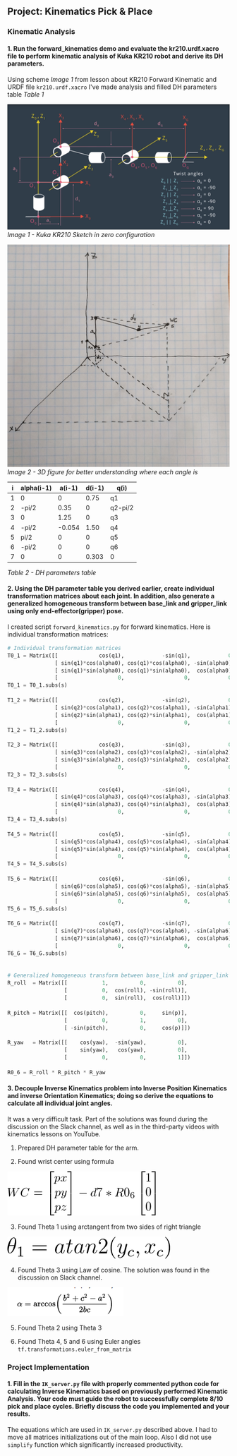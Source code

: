 ## Project: Kinematics Pick & Place

[//]: # (Image References)

[image1]: ./misc_images/kuka_schematic.png
[image2]: ./misc_images/wc.png
[image3]: ./misc_images/theta1.gif
[image4]: ./misc_images/3d_scheme.jpg
[image5]: ./misc_images/cosine_law.png


### Kinematic Analysis
#### 1. Run the forward_kinematics demo and evaluate the kr210.urdf.xacro file to perform kinematic analysis of Kuka KR210 robot and derive its DH parameters.

Using scheme *Image 1* from lesson about KR210 Forward Kinematic and URDF file `kr210.urdf.xacro` I've made analysis and filled DH parameters table *Table 1*

![alt text][image1]
*Image 1 - Kuka KR210 Sketch in zero configuration*

![alt text][image4]
*Image 2 - 3D figure for better understanding where each angle is*

 i | alpha(i-1) | a(i-1) | d(i-1) | q(i)
--- | --- | --- | --- | ---
1 | 0 | 0 | 0.75 | q1 
2 | -pi/2 | 0.35 | 0 | q2-pi/2
3 | 0 | 1.25 | 0 | q3 
4 |  -pi/2 | -0.054 | 1.50 | q4
5 | pi/2 | 0 | 0 | q5
6 | -pi/2 | 0 | 0 | q6
7 | 0 | 0 | 0.303 | 0

*Table 2 - DH parameters table*

#### 2. Using the DH parameter table you derived earlier, create individual transformation matrices about each joint. In addition, also generate a generalized homogeneous transform between base_link and gripper_link using only end-effector(gripper) pose.

I created script `forward_kinematics.py` for forward kinematics. Here is individual transformation matrices:

```python
# Individual transformation matrices
T0_1 = Matrix([[             cos(q1),            -sin(q1),            0,              a0],
               [ sin(q1)*cos(alpha0), cos(q1)*cos(alpha0), -sin(alpha0), -sin(alpha0)*d1],
               [ sin(q1)*sin(alpha0), cos(q1)*sin(alpha0),  cos(alpha0),  cos(alpha0)*d1],
               [                   0,                   0,            0,               1]])
T0_1 = T0_1.subs(s)

T1_2 = Matrix([[             cos(q2),            -sin(q2),            0,              a1],
               [ sin(q2)*cos(alpha1), cos(q2)*cos(alpha1), -sin(alpha1), -sin(alpha1)*d2],
               [ sin(q2)*sin(alpha1), cos(q2)*sin(alpha1),  cos(alpha1),  cos(alpha1)*d2],
               [                   0,                   0,            0,               1]])
T1_2 = T1_2.subs(s)

T2_3 = Matrix([[             cos(q3),            -sin(q3),            0,              a2],
               [ sin(q3)*cos(alpha2), cos(q3)*cos(alpha2), -sin(alpha2), -sin(alpha2)*d3],
               [ sin(q3)*sin(alpha2), cos(q3)*sin(alpha2),  cos(alpha2),  cos(alpha2)*d3],
               [                   0,                   0,            0,               1]])
T2_3 = T2_3.subs(s)

T3_4 = Matrix([[             cos(q4),            -sin(q4),            0,              a3],
               [ sin(q4)*cos(alpha3), cos(q4)*cos(alpha3), -sin(alpha3), -sin(alpha3)*d4],
               [ sin(q4)*sin(alpha3), cos(q4)*sin(alpha3),  cos(alpha3),  cos(alpha3)*d4],
               [                   0,                   0,            0,               1]])
T3_4 = T3_4.subs(s)

T4_5 = Matrix([[             cos(q5),            -sin(q5),            0,              a4],
               [ sin(q5)*cos(alpha4), cos(q5)*cos(alpha4), -sin(alpha4), -sin(alpha4)*d5],
               [ sin(q5)*sin(alpha4), cos(q5)*sin(alpha4),  cos(alpha4),  cos(alpha4)*d5],
               [                   0,                   0,            0,               1]])
T4_5 = T4_5.subs(s) 

T5_6 = Matrix([[             cos(q6),            -sin(q6),            0,              a5],
               [ sin(q6)*cos(alpha5), cos(q6)*cos(alpha5), -sin(alpha5), -sin(alpha5)*d6],
               [ sin(q6)*sin(alpha5), cos(q6)*sin(alpha5),  cos(alpha5),  cos(alpha5)*d6],
               [                   0,                   0,            0,               1]])
T5_6 = T5_6.subs(s) 

T6_G = Matrix([[             cos(q7),            -sin(q7),            0,              a6],
               [ sin(q7)*cos(alpha6), cos(q7)*cos(alpha6), -sin(alpha6), -sin(alpha6)*d7],
               [ sin(q7)*sin(alpha6), cos(q7)*sin(alpha6),  cos(alpha6),  cos(alpha6)*d7],
               [                   0,                   0,            0,               1]])
T6_G = T6_G.subs(s)


# Generalized homogeneous transform between base_link and gripper_link using only end-effector(gripper) pose.
R_roll  = Matrix([[           1,          0,          0],
                  [           0,  cos(roll), -sin(roll)],
                  [           0,  sin(roll),  cos(roll)]])

R_pitch = Matrix([[  cos(pitch),          0,     sin(p)],
                  [           0,          1,          0],
                  [ -sin(pitch),          0,     cos(p)]])

R_yaw   = Matrix([[    cos(yaw),  -sin(yaw),          0],
                  [    sin(yaw),   cos(yaw),          0],
                  [           0,          0,          1]])

R0_6 = R_roll * R_pitch * R_yaw
```

#### 3. Decouple Inverse Kinematics problem into Inverse Position Kinematics and inverse Orientation Kinematics; doing so derive the equations to calculate all individual joint angles.

It was a very difficult task. Part of the solutions was found during the discussion on the Slack channel, as well as in the third-party videos with kinematics lessons on YouTube.

1. Prepared DH parameter table for the arm.

2. Found wrist center using formula

![alt text][image2]

3. Found Theta 1 using arctangent from two sides of right triangle

![alt text][image3]

4. Found Theta 3 using Law of cosine. The solution was found in the discussion on Slack channel.

![alt text][image5]

5. Found Theta 2 using Theta 3

6. Found Theta 4, 5 and 6 using Euler angles `tf.transformations.euler_from_matrix`

### Project Implementation

#### 1. Fill in the `IK_server.py` file with properly commented python code for calculating Inverse Kinematics based on previously performed Kinematic Analysis. Your code must guide the robot to successfully complete 8/10 pick and place cycles. Briefly discuss the code you implemented and your results. 

The equations which are used in `IK_server.py` described above.
I had to move all matrices initializations out of the main loop. Also I did not use `simplify` function which significantly increased productivity.

